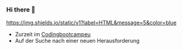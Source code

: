 ### Hi there 👋
https://img.shields.io/static/v1?label=HTML&message=5&color=blue
- Zurzeit im [Codingbootcampeu](https://www.coding-bootcamps.eu/)
- Auf der Suche nach einer neuen Herausforderung
<!--
**timhe375/timhe375** is a ✨ _special_ ✨ repository because its `README.md` (this file) appears on your GitHub profile.

Here are some ideas to get you started:

- 🔭 I’m currently working on ...
- 🌱 I’m currently learning ...
- 👯 I’m looking to collaborate on ...
- 🤔 I’m looking for help with ...
- 💬 Ask me about ...
- 📫 How to reach me: ...
- 😄 Pronouns: ...
- ⚡ Fun fact: ...
-->
